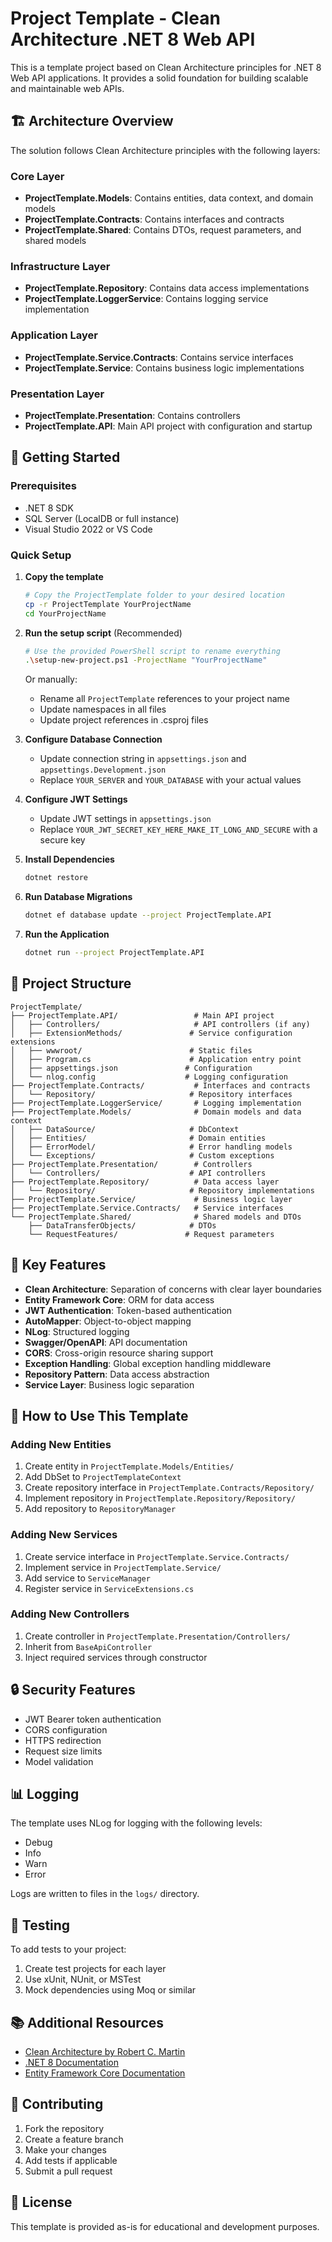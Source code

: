 # Project Template - Clean Architecture .NET 8 Web API

This is a template project based on Clean Architecture principles for .NET 8 Web API applications. It provides a solid foundation for building scalable and maintainable web APIs.

## 🏗️ Architecture Overview

The solution follows Clean Architecture principles with the following layers:

### Core Layer
- **ProjectTemplate.Models**: Contains entities, data context, and domain models
- **ProjectTemplate.Contracts**: Contains interfaces and contracts
- **ProjectTemplate.Shared**: Contains DTOs, request parameters, and shared models

### Infrastructure Layer
- **ProjectTemplate.Repository**: Contains data access implementations
- **ProjectTemplate.LoggerService**: Contains logging service implementation

### Application Layer
- **ProjectTemplate.Service.Contracts**: Contains service interfaces
- **ProjectTemplate.Service**: Contains business logic implementations

### Presentation Layer
- **ProjectTemplate.Presentation**: Contains controllers
- **ProjectTemplate.API**: Main API project with configuration and startup

## 🚀 Getting Started

### Prerequisites
- .NET 8 SDK
- SQL Server (LocalDB or full instance)
- Visual Studio 2022 or VS Code

### Quick Setup

1. **Copy the template**
   ```bash
   # Copy the ProjectTemplate folder to your desired location
   cp -r ProjectTemplate YourProjectName
   cd YourProjectName
   ```

2. **Run the setup script** (Recommended)
   ```bash
   # Use the provided PowerShell script to rename everything
   .\setup-new-project.ps1 -ProjectName "YourProjectName"
   ```

   Or manually:
   - Rename all `ProjectTemplate` references to your project name
   - Update namespaces in all files
   - Update project references in .csproj files

3. **Configure Database Connection**
   - Update connection string in `appsettings.json` and `appsettings.Development.json`
   - Replace `YOUR_SERVER` and `YOUR_DATABASE` with your actual values

4. **Configure JWT Settings**
   - Update JWT settings in `appsettings.json`
   - Replace `YOUR_JWT_SECRET_KEY_HERE_MAKE_IT_LONG_AND_SECURE` with a secure key

5. **Install Dependencies**
   ```bash
   dotnet restore
   ```

6. **Run Database Migrations**
   ```bash
   dotnet ef database update --project ProjectTemplate.API
   ```

7. **Run the Application**
   ```bash
   dotnet run --project ProjectTemplate.API
   ```

## 📁 Project Structure

```
ProjectTemplate/
├── ProjectTemplate.API/                 # Main API project
│   ├── Controllers/                     # API controllers (if any)
│   ├── ExtensionMethods/               # Service configuration extensions
│   ├── wwwroot/                        # Static files
│   ├── Program.cs                      # Application entry point
│   ├── appsettings.json               # Configuration
│   └── nlog.config                    # Logging configuration
├── ProjectTemplate.Contracts/           # Interfaces and contracts
│   └── Repository/                     # Repository interfaces
├── ProjectTemplate.LoggerService/       # Logging implementation
├── ProjectTemplate.Models/              # Domain models and data context
│   ├── DataSource/                     # DbContext
│   ├── Entities/                       # Domain entities
│   ├── ErrorModel/                     # Error handling models
│   └── Exceptions/                     # Custom exceptions
├── ProjectTemplate.Presentation/        # Controllers
│   └── Controllers/                    # API controllers
├── ProjectTemplate.Repository/          # Data access layer
│   └── Repository/                     # Repository implementations
├── ProjectTemplate.Service/             # Business logic layer
├── ProjectTemplate.Service.Contracts/   # Service interfaces
└── ProjectTemplate.Shared/              # Shared models and DTOs
    ├── DataTransferObjects/            # DTOs
    └── RequestFeatures/               # Request parameters
```

## 🔧 Key Features

- **Clean Architecture**: Separation of concerns with clear layer boundaries
- **Entity Framework Core**: ORM for data access
- **JWT Authentication**: Token-based authentication
- **AutoMapper**: Object-to-object mapping
- **NLog**: Structured logging
- **Swagger/OpenAPI**: API documentation
- **CORS**: Cross-origin resource sharing support
- **Exception Handling**: Global exception handling middleware
- **Repository Pattern**: Data access abstraction
- **Service Layer**: Business logic separation

## 📝 How to Use This Template

### Adding New Entities

1. Create entity in `ProjectTemplate.Models/Entities/`
2. Add DbSet to `ProjectTemplateContext`
3. Create repository interface in `ProjectTemplate.Contracts/Repository/`
4. Implement repository in `ProjectTemplate.Repository/Repository/`
5. Add repository to `RepositoryManager`

### Adding New Services

1. Create service interface in `ProjectTemplate.Service.Contracts/`
2. Implement service in `ProjectTemplate.Service/`
3. Add service to `ServiceManager`
4. Register service in `ServiceExtensions.cs`

### Adding New Controllers

1. Create controller in `ProjectTemplate.Presentation/Controllers/`
2. Inherit from `BaseApiController`
3. Inject required services through constructor

## 🔒 Security Features

- JWT Bearer token authentication
- CORS configuration
- HTTPS redirection
- Request size limits
- Model validation

## 📊 Logging

The template uses NLog for logging with the following levels:
- Debug
- Info
- Warn
- Error

Logs are written to files in the `logs/` directory.

## 🧪 Testing

To add tests to your project:
1. Create test projects for each layer
2. Use xUnit, NUnit, or MSTest
3. Mock dependencies using Moq or similar

## 📚 Additional Resources

- [Clean Architecture by Robert C. Martin](https://blog.cleancoder.com/uncle-bob/2012/08/13/the-clean-architecture.html)
- [.NET 8 Documentation](https://docs.microsoft.com/en-us/dotnet/)
- [Entity Framework Core Documentation](https://docs.microsoft.com/en-us/ef/core/)

## 🤝 Contributing

1. Fork the repository
2. Create a feature branch
3. Make your changes
4. Add tests if applicable
5. Submit a pull request

## 📄 License

This template is provided as-is for educational and development purposes.
